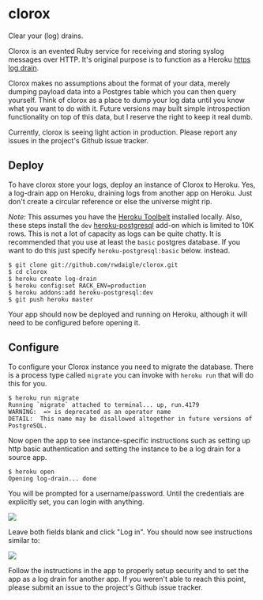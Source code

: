 clorox
======

Clear your (log) drains.

Clorox is an evented Ruby service for receiving and storing syslog messages over HTTP. It's original purpose is
to function as a Heroku [https log drain](https://devcenter.heroku.com/articles/labs-https-drains).

Clorox makes no assumptions about the format of your data, merely dumping payload data into a Postgres table
which you can then query yourself. Think of clorox as a place to dump your log data until you know what
you want to do with it. Future versions may built simple introspection functionality on top of this data, but I 
reserve the right to keep it real dumb.

Currently, clorox is seeing light action in production. Please report any issues in the project's
Github issue tracker.

## Deploy

To have clorox store your logs, deploy an instance of Clorox to Heroku. Yes, a log-drain app on Heroku, draining logs from another app
on Heroku. Just don't create a circular reference or else the universe might rip.

*Note:* This assumes you have the [Heroku Toolbelt](https://toolbelt.heroku.com/) installed locally.
Also, these steps install the `dev` [heroku-postgresql](https://addons.heroku.com/heroku-postgresql) add-on which
is limited to 10K rows. This is not a lot of capacity as logs can be quite chatty. It is recommended that you use at least
the `basic` postgres database. If you want to do this just specify `heroku-postgresql:basic` below.
instead.

```term
$ git clone git://github.com/rwdaigle/clorox.git
$ cd clorox
$ heroku create log-drain
$ heroku config:set RACK_ENV=production
$ heroku addons:add heroku-postgresql:dev
$ git push heroku master
```

Your app should now be deployed and running on Heroku, although it will need to be configured before opening it.

## Configure

To configure your Clorox instance you need to migrate the database. There is a process type called `migrate`
you can invoke with `heroku run` that will do this for you.

```term
$ heroku run migrate
Running `migrate` attached to terminal... up, run.4179
WARNING:  => is deprecated as an operator name
DETAIL:  This name may be disallowed altogether in future versions of PostgreSQL.
```

Now open the app to see instance-specific instructions such as setting up http basic authentication and
setting the instance to be a log drain for a source app.

```term
$ heroku open
Opening log-drain... done
```

You will be prompted for a username/password. Until the credentials are explicitly set, you can login
with anything.

![](http://f.cl.ly/items/2I3T1V271C3m2H39171F/Image%202012-12-14%20at%207.28.36%20PM.png)

Leave both fields blank and click "Log in". You should now see instructions similar to:

![](http://f.cl.ly/items/0Q2V08192a0L3v1l1F1D/Image%202012-12-14%20at%207.30.34%20PM.png)

Follow the instructions in the app to properly setup security and to set the app as a log drain
for another app. If you weren't able to reach this point, please submit an issue to the project's
Github issue tracker.